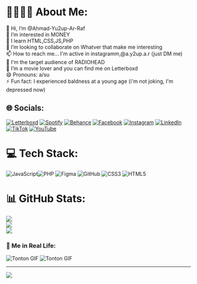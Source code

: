 #  🤫🧏🏻‍♂️ About Me:


👋 Hi, I’m @Ahmad-Yu2up-Ar-Raf<br>👀 I’m interested in MONEY<br>🌱 I learn HTML,CSS,JS,PHP<br>💞️ I’m looking to collaborate on Whatver that make me interesting<br>📫 How to reach me... I'm active in instagramm,@a.y2up.a.r (just DM me)<br>🎸 I'm the target audience of RADIOHEAD<br>👀 I’m a movie lover and you can find me on Letterboxd   <br>😄 Pronouns: a/su<br>⚡ Fun fact: I experienced baldness at a young age (i'm not joking, I'm depressed now)


## 🌐 Socials:

[![Letterboxd](https://img.shields.io/badge/Letterboxd-41A0D9?logo=letterboxd&logoColor=white)](https://letterboxd.com/yusufzolldcky/) [![Spotify](https://img.shields.io/badge/Spotify-1DB954?logo=spotify&logoColor=white)](https://open.spotify.com/user/31xm76mxumaqgs3ctblexnn4ecce) 
[![Behance](https://img.shields.io/badge/Behance-1769ff?logo=behance&logoColor=white)](https://behance.net/ahmadyar-rafi) [![Facebook](https://img.shields.io/badge/Facebook-%231877F2.svg?logo=Facebook&logoColor=white)](https://facebook.com/ahmad.y.arrafi) [![Instagram](https://img.shields.io/badge/Instagram-%23E4405F.svg?logo=Instagram&logoColor=white)](https://instagram.com/a.yu2up.a.r) [![LinkedIn](https://img.shields.io/badge/LinkedIn-%230077B5.svg?logo=linkedin&logoColor=white)](https://linkedin.com/in/ahmad-yusuf-ar-rafi-9b85b8323) [![TikTok](https://img.shields.io/badge/TikTok-%23000000.svg?logo=TikTok&logoColor=white)](https://tiktok.com/@a.yusuf.a.r) [![YouTube](https://img.shields.io/badge/YouTube-%23FF0000.svg?logo=YouTube&logoColor=white)](https://youtube.com/@MyNameIsThom) 

# 💻 Tech Stack:
![JavaScript](https://img.shields.io/badge/javascript-%23323330.svg?style=flat&logo=javascript&logoColor=%23F7DF1E)![PHP](https://img.shields.io/badge/php-%23777BB4.svg?style=flat&logo=php&logoColor=white) ![Figma](https://img.shields.io/badge/figma-%23F24E1E.svg?style=flat&logo=figma&logoColor=white) ![GitHub](https://img.shields.io/badge/github-%23121011.svg?style=flat&logo=github&logoColor=white) ![CSS3](https://img.shields.io/badge/css3-%231572B6.svg?style=flat&logo=css3&logoColor=white) ![HTML5](https://img.shields.io/badge/html5-%23E34F26.svg?style=flat&logo=html5&logoColor=white)
# 📊 GitHub Stats:

![](https://github-readme-stats.vercel.app/api?username=Ahmad-Yu2up-Ar-Raf&theme=shadow_green&hide_border=false&include_all_commits=false&count_private=false)<br/>
![](https://github-readme-streak-stats.herokuapp.com/?user=Ahmad-Yu2up-Ar-Raf&theme=shadow_green&hide_border=false)<br/>
![](https://github-readme-stats.vercel.app/api/top-langs/?username=Ahmad-Yu2up-Ar-Raf&theme=shadow_green&hide_border=false&include_all_commits=false&count_private=false&layout=compact)

### 🗿 Me in Real Life:

![Tonton GIF](https://media1.tenor.com/m/UboGD8wUpxIAAAAd/blade-runner-2049-officer-k.gif)
![Tonton GIF](https://media1.tenor.com/m/Azkco9iXdL0AAAAd/fight-club.gif)


---
[![](https://visitcount.itsvg.in/api?id=Ahmad-Yu2up-Ar-Raf&icon=2&color=8)](https://visitcount.itsvg.in)




